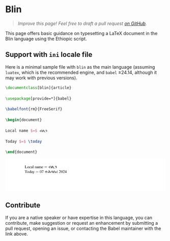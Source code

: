 # Blin

<blockquote>
  <p><em>Improve this page! Feel free to draft a pull request <a href="https://github.com/latex3/babel/tree/docs/docs">on GitHub</a>.</em></p>
</blockquote>

This page offers basic guidance on typesetting a LaTeX document in the
Blin language using the Ethiopic script.

## Support with `ini` locale file

Here is a minimal sample file with `blin` as the main language
(assuming `luatex`, which is the recommended engine, and `babel` ≥24.14,
although it may work with previous versions).

```tex
\documentclass[blin]{article}

\usepackage[provide=*]{babel}

\babelfont{rm}{FreeSerif}

\begin{document}

Local name $=$ ብሊን

Today $=$ \today

\end{document}
```

![](../media/locale-blin.png)

## Contribute

If you are a native speaker or have expertise in this language, you can
contribute, make suggestion or request an enhancement by submitting a
pull request, opening an issue, or contacting the Babel maintainer with
the link above.